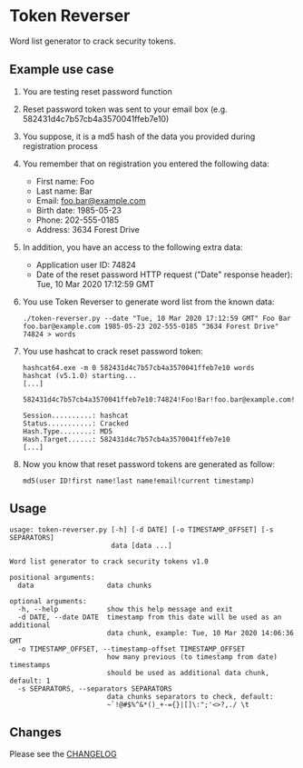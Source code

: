 Token Reverser
==============
Word list generator to crack security tokens.

Example use case
----------------
1. You are testing reset password function
1. Reset password token was sent to your email box (e.g. 582431d4c7b57cb4a3570041ffeb7e10)
1. You suppose, it is a md5 hash of the data you provided during registration process
1. You remember that on registration you entered the following data:
    * First name: Foo
    * Last name: Bar
    * Email: foo.bar@example.com
    * Birth date: 1985-05-23
    * Phone: 202-555-0185
    * Address: 3634 Forest Drive
1. In addition, you have an access to the following extra data:
    * Application user ID: 74824
    * Date of the reset password HTTP request ("Date" response header): Tue, 10 Mar 2020 17:12:59 GMT
1. You use Token Reverser to generate word list from the known data:
    ```
    ./token-reverser.py --date "Tue, 10 Mar 2020 17:12:59 GMT" Foo Bar foo.bar@example.com 1985-05-23 202-555-0185 "3634 Forest Drive" 74824 > words
    ```

1. You use hashcat to crack reset password token:
    ```
    hashcat64.exe -m 0 582431d4c7b57cb4a3570041ffeb7e10 words
    hashcat (v5.1.0) starting...
    [...]

    582431d4c7b57cb4a3570041ffeb7e10:74824!Foo!Bar!foo.bar@example.com!1583860379

    Session..........: hashcat
    Status...........: Cracked
    Hash.Type........: MD5
    Hash.Target......: 582431d4c7b57cb4a3570041ffeb7e10
    [...]
    ```

1. Now you know that reset password tokens are generated as follow:
    ```
    md5(user ID!first name!last name!email!current timestamp)
    ```

Usage
-----
```
usage: token-reverser.py [-h] [-d DATE] [-o TIMESTAMP_OFFSET] [-s SEPARATORS]
                         data [data ...]

Word list generator to crack security tokens v1.0

positional arguments:
  data                  data chunks

optional arguments:
  -h, --help            show this help message and exit
  -d DATE, --date DATE  timestamp from this date will be used as an additional
                        data chunk, example: Tue, 10 Mar 2020 14:06:36 GMT
  -o TIMESTAMP_OFFSET, --timestamp-offset TIMESTAMP_OFFSET
                        how many previous (to timestamp from date) timestamps
                        should be used as additional data chunk, default: 1
  -s SEPARATORS, --separators SEPARATORS
                        data chunks separators to check, default:
                        ~`!@#$%^&*()_+-={}|[]\:";'<>?,./ \t
```

Changes
-------
Please see the [CHANGELOG](CHANGELOG)
